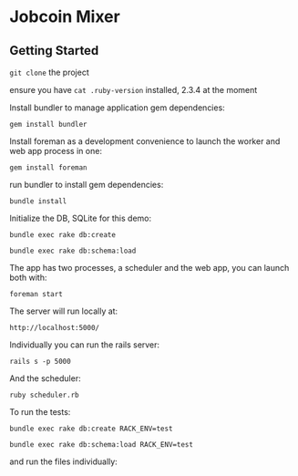 # Jobcoin Mixer

## Getting Started

`git clone` the project

ensure you have `cat .ruby-version` installed, 2.3.4 at the moment

Install bundler to manage application gem dependencies:

`gem install bundler`

Install foreman as a development convenience to launch the worker and web app process in one:

`gem install foreman`

run bundler to install gem dependencies:

`bundle install`

Initialize the DB, SQLite for this demo:

`bundle exec rake db:create`

`bundle exec rake db:schema:load`

The app has two processes, a scheduler and the web app, you can launch both with:

`foreman start`

The server will run locally at:

`http://localhost:5000/`

Individually you can run the rails server:

`rails s -p 5000`

And the scheduler:

`ruby scheduler.rb`

To run the tests:

`bundle exec rake db:create RACK_ENV=test`

`bundle exec rake db:schema:load RACK_ENV=test`

and run the files individually:
